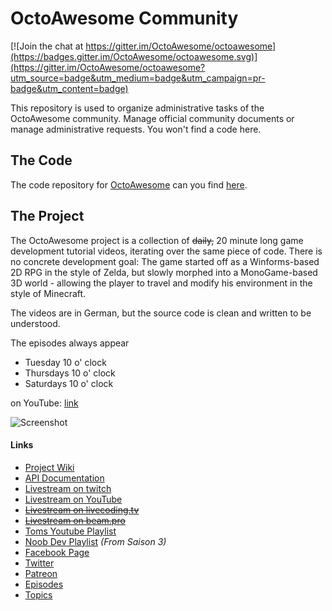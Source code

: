 # OctoAwesome Community

[![Join the chat at https://gitter.im/OctoAwesome/octoawesome](https://badges.gitter.im/OctoAwesome/octoawesome.svg)](https://gitter.im/OctoAwesome/octoawesome?utm_source=badge&utm_medium=badge&utm_campaign=pr-badge&utm_content=badge)

This repository is used to organize administrative tasks of the OctoAwesome community. Manage official community documents or manage administrative requests. You won't find a code here.

## The Code

The code repository for [OctoAwesome](http://wiki.octoawesome.net/wiki/Hauptseite) can you find [here](https://github.com/OctoAwesome/octoawesome).

## The Project

The OctoAwesome project is a collection of ~~daily,~~ 20 minute long game development tutorial videos, iterating over the same piece of code. There is no concrete development goal: The game started off as a Winforms-based 2D RPG in the style of Zelda, but slowly morphed into a MonoGame-based 3D world - allowing the player to travel and modify his environment in the style of Minecraft. 

The videos are in German, but the source code is clean and written to be understood.

The episodes always appear

* Tuesday 10 o' clock
* Thursdays 10 o' clock
* Saturdays 10 o' clock

on YouTube: [link](https://www.youtube.com/watch?v=GCaL1lB1Niw&list=PLFxXd7J0vWDmRV4MM7LmWbNAuzE7gWbav)

![Screenshot](http://wiki.octoawesome.net/images/thumb/0/01/Livestream.png/800px-Livestream.png)

#### Links
* [Project Wiki](http://wiki.octoawesome.net/wiki/Hauptseite)
* [API Documentation](http://doc.octoawesome.net/)
* [Livestream on twitch](https://www.twitch.tv/noobdevtv)
* [Livestream on YouTube](https://www.youtube.com/channel/UCIWEvJ9SHMQoouIe86z6buQ)
* ~~[Livestream on livecoding.tv](http://www.livecoding.tv/bobstriker)~~
* ~~[Livestream on beam.pro](http://beam.pro/tomwendel)~~
* [Toms Youtube Playlist](https://www.youtube.com/playlist?list=PLFOBQ8ri3LGzTuupbPahvVylv4OOyRVaK)
* [Noob Dev Playlist](https://www.youtube.com/channel/UCIWEvJ9SHMQoouIe86z6buQ/playlists) _(From Saison 3)_
* [Facebook Page](https://www.facebook.com/octoawesome)
* [Twitter](http://www.twitter.com/bobstriker)
* [Patreon](http://www.patreon.com/bobstriker)
* [Episodes](http://wiki.octoawesome.net/wiki/Episoden)
* [Topics](http://wiki.octoawesome.net/wiki/Themen)
